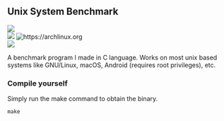 ## Unix System Benchmark

![](https://img.shields.io/badge/c-%2300599C.svg?&style=for-the-badge&logo=c&logoColor=white)
<br>
![](https://img.shields.io/badge/Linux-FCC624?style=for-the-badge&logo=linux&logoColor=black) ![https://archlinux.org
](https://img.shields.io/badge/Arch_Linux-1793D1?style=for-the-badge&logo=arch-linux&logoColor=white)
<br>
![](https://img.shields.io/badge/Visual_Studio_Code-0078D4?style=for-the-badge&logo=visual%20studio%20code&logoColor=white)

A benchmark program I made in C language.
Works on most unix based systems like GNU/Linux, macOS, Android (requires root privileges), etc.


### Compile yourself
Simply run the make command to obtain the binary.

```
make
```

